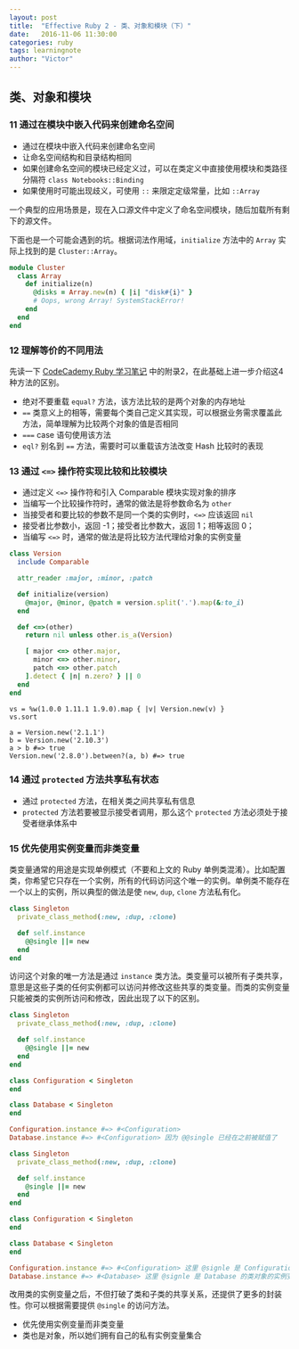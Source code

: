 ```yaml
---
layout: post
title:  "Effective Ruby 2 - 类、对象和模块（下）"
date:   2016-11-06 11:30:00
categories: ruby
tags: learningnote
author: "Victor"
---
```


## 类、对象和模块

### 11 通过在模块中嵌入代码来创建命名空间

* 通过在模块中嵌入代码来创建命名空间
* 让命名空间结构和目录结构相同
* 如果创建命名空间的模块已经定义过，可以在类定义中直接使用模块和类路径分隔符 `class Notebooks::Binding`
* 如果使用时可能出现歧义，可使用 `::` 来限定定级常量，比如 `::Array`

一个典型的应用场景是，现在入口源文件中定义了命名空间模块，随后加载所有剩下的源文件。

下面也是一个可能会遇到的坑。根据词法作用域，`initialize` 方法中的 `Array` 实际上找到的是 `Cluster::Array`。

```ruby
module Cluster
  class Array
    def initialize(n)
      @disks = Array.new(n) { |i| "disk#{i}" }
      # Oops, wrong Array! SystemStackError!
    end
  end
end
```

### 12 理解等价的不同用法

先读一下 [CodeCademy Ruby 学习笔记](/ruby/codecademy-ruby/) 中的附录2，在此基础上进一步介绍这4种方法的区别。

* 绝对不要重载 `equal?` 方法，该方法比较的是两个对象的内存地址
* `==` 类意义上的相等，需要每个类自己定义其实现，可以根据业务需求覆盖此方法，简单理解为比较两个对象的值是否相同
* `===` case 语句使用该方法
* `eql?` 别名到 `==` 方法，需要时可以重载该方法改变 Hash 比较时的表现

### 13 通过 `<=>` 操作符实现比较和比较模块

* 通过定义 `<=>` 操作符和引入 Comparable 模块实现对象的排序
* 当编写一个比较操作符时，通常的做法是将参数命名为 `other`
* 当接受者和要比较的参数不是同一个类的实例时，`<=>` 应该返回 `nil`
* 接受者比参数小，返回 -1；接受者比参数大，返回 1；相等返回 0；
* 当编写 `<=>` 时，通常的做法是将比较方法代理给对象的实例变量

```ruby
class Version
  include Comparable

  attr_reader :major, :minor, :patch

  def initialize(version)
    @major, @minor, @patch = version.split('.').map(&:to_i)
  end

  def <=>(other)
    return nil unless other.is_a(Version)

    [ major <=> other.major,
      minor <=> other.minor,
      patch <=> other.patch
    ].detect { |n| n.zero? } || 0
  end
end
```

```
vs = %w(1.0.0 1.11.1 1.9.0).map { |v| Version.new(v) }
vs.sort

a = Version.new('2.1.1')
b = Version.new('2.10.3')
a > b #=> true
Version.new('2.8.0').between?(a, b) #=> true
```

### 14 通过 `protected` 方法共享私有状态

* 通过 `protected` 方法，在相关类之间共享私有信息
* `protected` 方法若要被显示接受者调用，那么这个 `protected` 方法必须处于接受者继承体系中

### 15 优先使用实例变量而非类变量

类变量通常的用途是实现单例模式（不要和上文的 Ruby 单例类混淆）。比如配置类，你希望它只存在一个实例，所有的代码访问这个唯一的实例。单例类不能存在一个以上的实例，所以典型的做法是使 `new`, `dup`, `clone` 方法私有化。

```ruby
class Singleton
  private_class_method(:new, :dup, :clone)

  def self.instance
    @@single ||= new
  end
end
```

访问这个对象的唯一方法是通过 `instance` 类方法。类变量可以被所有子类共享，意思是这些子类的任何实例都可以访问并修改这些共享的类变量。而类的实例变量只能被类的实例所访问和修改，因此出现了以下的区别。

```ruby
class Singleton
  private_class_method(:new, :dup, :clone)

  def self.instance
    @@single ||= new
  end
end

class Configuration < Singleton
end

class Database < Singleton
end

Configuration.instance #=> #<Configuration>
Database.instance #=> #<Configuration> 因为 @@single 已经在之前被赋值了
```

```ruby
class Singleton
  private_class_method(:new, :dup, :clone)

  def self.instance
    @single ||= new
  end
end

class Configuration < Singleton
end

class Database < Singleton
end

Configuration.instance #=> #<Configuration> 这里 @signle 是 Configuration 的类对象的实例变量
Database.instance #=> #<Database> 这里 @signle 是 Database 的类对象的实例变量，和上面互不影响
```

改用类的实例变量之后，不但打破了类和子类的共享关系，还提供了更多的封装性。你可以根据需要提供 `@single` 的访问方法。

* 优先使用实例变量而非类变量
* 类也是对象，所以她们拥有自己的私有实例变量集合
